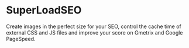 # SuperLoadSEO
Create images in the perfect size for your SEO, control the cache time of external CSS and JS files and improve your score on Gmetrix and Google PageSpeed.
